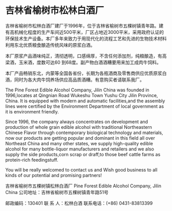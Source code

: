 # 吉林省榆树市松林白酒厂

吉林省榆树市松林白酒厂建厂于1996年，位于吉林省榆树市五棵树镇青年路。建有高机械化程度的生产车间近500平米，厂区占地近3000平米，采用政府认证的环保技术生产设备。本厂多年来致力于用现代化的流程工艺和先进的生物技术材料利用东北优质粮食酿造传统风味的原浆白酒。

本厂原浆产品酒味纯正，清彻透明，口感绵厚，不含任何添加剂，纯粮酿造，有高梁酒，玉米酒，度数可达60 到68度。副产物白酒酒糟要用来加工成肉牛饲料。

本厂产品畅销东北，内蒙等全国各省份，长期为各瓶酒商及零售商供应优质原浆白酒，同时为各大肉牛饲养场供应高品质酒糟。有意购买者请联系我厂。

The Pine Forest Edible Alcohol Company, Jilin China was founded in 1996,locates at Qingnian Road Wukeshu Town Yushu City Jilin Province, China. It is equipped with modern and automatic facilities,and the assembly lines were certified by the Environment Department of local government as it is environment friendly.

Since 1996, the company always concentrates on development and production of whole grain edible alcohol with traditional Northeastern Chinese Flavor through contemporary biological technology and materials, now our products are getting popular and dominant in this field all over Northeast China and many other states, we supply high-quality edible alcohol for many bottle-liquor manufacturers and retailers and we also supply the side products,corn scrap or draff,to those beef cattle farms as protein-rich feedingstuff.

You will be really welcomed to contact us and Wish good business to all kinds of our potential and promising partners!

吉林省榆树市五棵树镇松林白酒厂
Pine Forest Edible Alcohol Company, Jilin China
公司地址：吉林省榆树市五棵树镇青年路51号

邮政编码：130401
联 系 人：松林白酒
联系电话：(+86) 0431-83813399
